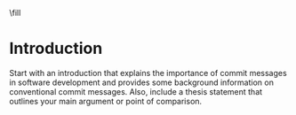 \fill

# Introduction

Start with an introduction that explains the importance of commit messages in software development and provides some
background information on conventional commit messages. Also, include a thesis statement that outlines your main
argument or point of comparison.
